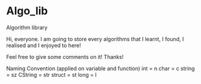 # Algo_lib
 Algorithm library

 Hi, everyone.
 I am going to store every algorithms that I learnt, I found, I realised and I enjoyed to here!

 Feel free to give some comments on it!
 Thanks!

 Naming Convention (applied on variable and function)
 int		= n
 char		= c
 string		= sz
 CString	= str
 struct		= st
 long		= l
